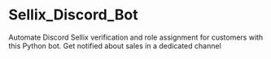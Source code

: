 # Sellix_Discord_Bot
Automate Discord Sellix verification and role assignment for customers with this Python bot. Get notified about sales in a dedicated channel
